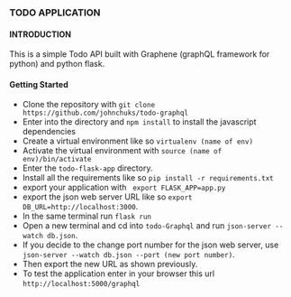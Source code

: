 ### TODO APPLICATION ###


#### INTRODUCTION ####

This is a simple Todo API built with Graphene (graphQL framework for python) and python flask.


#### Getting Started ####
* Clone the repository with ``` git clone https://github.com/johnchuks/todo-graphql ```
* Enter into the directory and `npm install` to install the javascript dependencies
* Create a virtual environment like so ``` virtualenv (name of env) ```
* Activate the virtual environment with ``` source (name of env)/bin/activate ```
* Enter the `todo-flask-app` directory.
* Install all the requirements like so ``` pip install -r requirements.txt ```
* export your application with ``` export FLASK_APP=app.py```
* export the json web server URL like so ``` export DB_URL=http://localhost:3000 ```.
* In the same terminal run ``` flask run ```
* Open a new terminal and cd into ``` todo-Graphql ``` and run ```json-server --watch db.json```.
* If you decide to the change port number for the json web server, use ```json-server --watch db.json --port (new port number)```.
* Then export the new URL as shown previously.
* To test the application enter in your browser this url ```http://localhost:5000/graphql```

